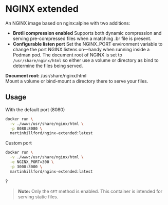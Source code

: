 # NGINX extended
An NGINX image based on nginx:alpine with two additions:

- **Brotli compression enabled**
  Supports both dynamic compression and serving pre-compressed files when a matching .br file is present.
- **Configurable listen port**
  Set the NGINX_PORT environment variable to change the port NGINX listens on—handy when running inside a Podman pod.
  The document root of NGINX is set to `/usr/share/nginx/html` so either use a volume or directory as bind to
  determine the files being served.

**Document root:** /usr/share/nginx/html  
Mount a volume or bind-mount a directory there to serve your files.

## Usage

With the default port (8080)

```bash
docker run \
  -v ./www:/usr/share/nginx/html \
  -p 8080:8080 \
  martinhillford/nginx-extended:latest
```    

Custom port

```bash
docker run \
  -v ./www:/usr/share/nginx/html \
  -e NGINX_PORT=300 \
  -p 3000:3000 \
  martinhillford/nginx-extended:latest
```   

? 

> **Note:** Only the `GET` method is enabled. This container is intended for serving static files.



